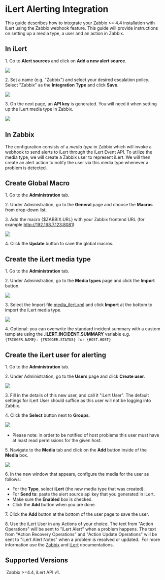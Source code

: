 # iLert Alerting Integration


This guide describes how to integrate your Zabbix >= 4.4 installation with iLert using the Zabbix webhook feature.
This guide will provide instructions on setting up a media type, a user and an action in Zabbix.
​

## In iLert


1\. Go to **Alert sources** and click on **Add a new alert source**.

[![](images/tn_1.png?raw=true)](images/1.png)

2\. Set a name (e.g. "Zabbix") and select your desired escalation policy. Select "Zabbix" as the **Integration Type** and click **Save**.

[![](images/tn_2.png?raw=true)](images/2.png)

3\. On the next page, an **API key** is generated. You will need it when setting up the iLert media type in Zabbix.

[![](images/tn_3.png?raw=true)](images/3.png)
​

## In Zabbix


The configuration consists of a _media type_ in Zabbix which will invoke a webhook to send alerts to iLert through the iLert Event API.
To utilize the media type, we will create a Zabbix user to represent iLert. We will then create an alert action to notify the user via this media type whenever a problem is detected.
​

## Create Global Macro


1\. Go to the **Administration** tab.

2\. Under Administration, go to the **General** page and choose the **Macros** from drop-down list.

3\. Add the macro {\$ZABBIX.URL} with your Zabbix frontend URL (for example http://192.168.7.123:8081)

[![](images/tn_4.png?raw=true)](images/4.png)

4\. Click the **Update** button to save the global macros.
​

## Create the iLert media type


1\. Go to the **Administration** tab.

2\. Under Administration, go to the **Media types** page and click the **Import** button.

[![](images/tn_5.png?raw=true)](images/5.png)

3\. Select the Import file [media_ilert.xml](media_ilert.xml) and click **Import** at the bottom to import the iLert media type.

[![](images/tn_6.png?raw=true)](images/6.png)

4\. Optional: you can overwrite the standard incident summary with a custom template using the **.ILERT.INCIDENT.SUMMARY** variable e.g. `{TRIGGER.NAME}: {TRIGGER.STATUS} for {HOST.HOST}`
​

## Create the iLert user for alerting

1\. Go to the **Administration** tab.

2\. Under Administration, go to the **Users** page and click **Create user**.

[![](images/tn_7.png?raw=true)](images/7.png)

3\. Fill in the details of this new user, and call it "iLert User". The default settings for iLert User should suffice as this user will not be logging into Zabbix.

4\. Click the **Select** button next to **Groups**.

[![](images/tn_8.png?raw=true)](images/8.png)
​
*   Please note: in order to be notified of host problems this user must have at least read permissions for the given host.

5\. Navigate to the **Media** tab and click on the **Add** button inside of the **Media** box.

[![](images/tn_9.png?raw=true)](images/9.png)

6\. In the new window that appears, configure the media for the user as follows:
​
*   For the **Type**, select **iLert** (the new media type that was created).
*   For **Send to**: paste the alert source api key that you generated in iLert.
*   Make sure the **Enabled** box is checked.
*   Click the **Add** button when you are done.

7\. Click the **Add** button at the bottom of the user page to save the user.

8\. Use the iLert User in any Actions of your choice. The text from "Action Operations" will be sent to "iLert Alert" when a problem happens. The text from "Action Recovery Operations" and "Action Update Operations" will be sent to "iLert Alert Notes" when a problem is resolved or updated.
​
For more information use the [Zabbix](https://www.zabbix.com/documentation/current/manual/config/notifications) and [iLert](https://docs.ilert.com/integrations/zabbix/native) documentations.
​

## Supported Versions

​
Zabbix >=4.4, iLert API v1.
